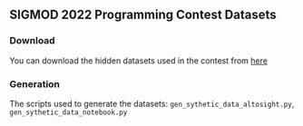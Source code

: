 ## SIGMOD 2022 Programming Contest Datasets

### Download
You can download the hidden datasets used in the contest from [here](https://drive.google.com/file/d/12Td_u0aAC9GPjcU-Y0WEDOjOSgH91nAD/view?usp=sharing)

### Generation
The scripts used to generate the datasets: `gen_sythetic_data_altosight.py`, `gen_sythetic_data_notebook.py`